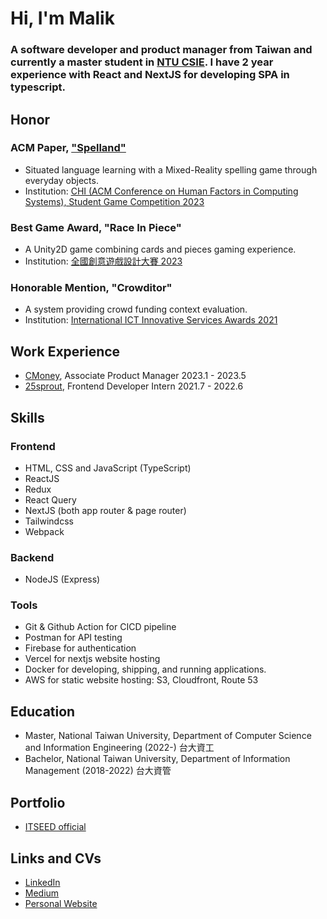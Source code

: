 # Hi, I'm Malik

### A software developer and product manager from Taiwan and currently a master student in [NTU CSIE](https://www.csie.ntu.edu.tw/). I have 2 year experience with React and NextJS for developing SPA in typescript.

## Honor
### ACM Paper, ["Spelland"](https://dl.acm.org/doi/pdf/10.1145/3544549.3583830)
- Situated language learning with a Mixed-Reality spelling game through everyday objects.
- Institution: [CHI (ACM Conference on Human Factors in Computing Systems), Student Game Competition 2023](https://dl.acm.org/doi/abs/10.1145/3544549.3583830)

### Best Game Award, "Race In Piece"
- A Unity2D game combining cards and pieces gaming experience.
- Institution: [全國創意遊戲設計大賽 2023](https://lhudcenter.wixsite.com/gamecompetition/agenda-1)

### Honorable Mention, "Crowditor"
- A system providing crowd funding context evaluation.
- Institution: [International ICT Innovative Services Awards 2021](https://innoserve.tca.org.tw/)

## Work Experience
- [CMoney](https://www.cakeresume.com/companies/cmoney), Associate Product Manager 2023.1 - 2023.5
- [25sprout](25sprout.com), Frontend Developer Intern 2021.7 - 2022.6

## Skills
### Frontend
- HTML, CSS and JavaScript (TypeScript)
- ReactJS
- Redux
- React Query
- NextJS (both app router & page router)
- Tailwindcss 
- Webpack

### Backend
- NodeJS (Express)

### Tools
- Git & Github Action for CICD pipeline
- Postman for API testing
- Firebase for authentication
- Vercel for nextjs website hosting
- Docker for developing, shipping, and running applications.
- AWS for static website hosting: S3, Cloudfront, Route 53

## Education
- Master, National Taiwan University, Department of Computer Science and Information Engineering (2022-) 台大資工
- Bachelor, National Taiwan University, Department of Information Management (2018-2022) 台大資管

## Portfolio
- [ITSEED official](https://itseed.tw/)

## Links and CVs
- [LinkedIn](https://www.linkedin.com/in/malik-chang/)
- [Medium](https://malik11217.medium.com/)
- [Personal Website](https://malikchang.com)
